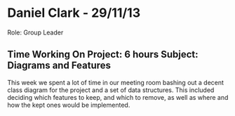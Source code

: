 Daniel Clark - 29/11/13
===============
Role: Group Leader

Time Working On Project: 6 hours 
Subject: Diagrams and Features
---------------

This week we spent a lot of time in our meeting room bashing out a decent class diagram for the project and a set of data structures. This included deciding which features to keep, and which to remove, as well as where and how the kept ones would be implemented.
